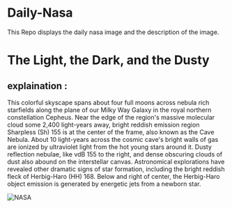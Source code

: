# Daily-Nasa

This Repo displays the daily nasa image and the description of the image.

<!--NASA-->
# The Light, the Dark, and the Dusty
## explaination :

This colorful skyscape spans about four full moons across nebula rich starfields along the plane of our Milky Way Galaxy in the royal northern constellation Cepheus. Near the edge of the region's massive molecular cloud some 2,400 light-years away, bright reddish emission region Sharpless (Sh) 155 is at the center of the frame, also known as the Cave Nebula. About 10 light-years across the cosmic cave's bright walls of gas are ionized by ultraviolet light from the hot young stars around it. Dusty reflection nebulae, like vdB 155 to the right, and dense obscuring clouds of dust also abound on the interstellar canvas. Astronomical explorations have revealed other dramatic signs of star formation, including the bright reddish fleck of Herbig-Haro (HH) 168. Below and right of center, the Herbig-Haro object emission is generated by energetic jets from a newborn star.

![NASA](https://apod.nasa.gov/apod/image/2211/Cave_Copyright_APOD1024.png)
<!--/NASA-->